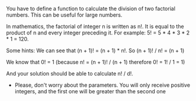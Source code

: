 You have to define a function to calculate the division of two factorial numbers. This can be useful for large numbers.

In mathematics, the factorial of integer n is written as n!. It is equal to the product of n and every integer preceding it. For example: 5! = 5 * 4 * 3 * 2 * 1 = 120.

Some hints: We can see that (n + 1)! = (n + 1) * n!. So (n + 1)! / n! = (n + 1)

We know that 0! = 1 (because n! = (n + 1)! / (n + 1) therefore 0! = 1! / 1 = 1)

And your solution should be able to calculate n! / d!.

* Please, don't worry about the parameters. You will only receive positive integers, and the first one will be greater than the second one